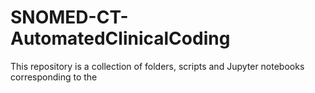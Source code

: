 # SNOMED-CT-AutomatedClinicalCoding

This repository is a collection of folders, scripts and Jupyter notebooks corresponding to the 
